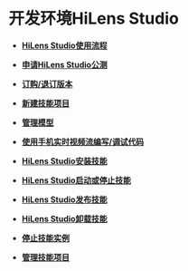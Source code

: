 # 开发环境HiLens Studio<a name="hilens_02_0085"></a>

-   **[HiLens Studio使用流程](HiLens-Studio使用流程.md)**  

-   **[申请HiLens Studio公测](申请HiLens-Studio公测.md)**  

-   **[订购/退订版本](订购-退订版本.md)**  

-   **[新建技能项目](新建技能项目.md)**  

-   **[管理模型](管理模型.md)**  

-   **[使用手机实时视频流编写/调试代码](使用手机实时视频流编写-调试代码.md)**  

-   **[HiLens Studio安装技能](HiLens-Studio安装技能.md)**  

-   **[HiLens Studio启动或停止技能](HiLens-Studio启动或停止技能.md)**  

-   **[HiLens Studio发布技能](HiLens-Studio发布技能.md)**  

-   **[HiLens Studio卸载技能](HiLens-Studio卸载技能.md)**  

-   **[停止技能实例](停止技能实例.md)**  

-   **[管理技能项目](管理技能项目.md)**  


